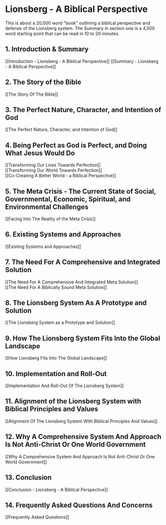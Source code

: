 # Lionsberg - A Biblical Perspective

This is about a 20,000 word "book" outlining a biblical perspective and defense of the Lionsberg system. The Summary in section one is a 4,500 word starting point that can be read in 10 to 20 minutes. 

## 1. Introduction & Summary

[[Introduction - Lionsberg - A Biblical Perspective]] 
[[Summary - Lionsberg - A Biblical Perspective]]  

## 2. The Story of the Bible

[[The Story Of The Bible]] 

## 3. The Perfect Nature, Character, and Intention of God

[[The Perfect Nature, Character, and Intention of God]]     

## 4. Being Perfect as God is Perfect, and Doing What Jesus Would Do

[[Transforming Our Lives Towards Perfection]]  
[[Transforming Our World Towards Perfection]]  
[[Co-Creating A Better World - a Biblical Perspective]]  

## 5. The Meta Crisis - The Current State of Social, Governmental, Economic, Spiritual, and Environmental Challenges 

[[Facing Into The Reality of the Meta Crisis]]  

## 6. Existing Systems and Approaches 

[[Existing Systems and Approaches]]  

## 7. The Need For A Comprehensive and Integrated Solution   

[[The Need For A Comprehensive And Integrated Meta Solution]]  
[[The Need For A Biblically Sound Meta Solution]]  

## 8. The Lionsberg System As A Prototype and Solution 

[[The Lionsberg System as a Prototype and Solution]]  

## 9. How The Lionsberg System Fits Into the Global Landscape

[[How Lionsberg Fits Into The Global Landscape]] 

## 10. Implementation and Roll-Out

[[Implementation And Roll-Out Of The Lionsberg System]]  

## 11. Alignment of the Lionsberg System with Biblical Principles and Values  

[[Alignment Of The Lionsberg System With Biblical Principles And Values]]  

## 12. Why A Comprehensive System And Approach Is Not Anti-Christ Or One World Government

[[Why A Comprehensive System And Approach Is Not Anti-Christ Or One World Government]] 

## 13. Conclusion 

[[Conclusion - Lionsberg - A Biblical Perspective]] 

## 14. Frequently Asked Questions And Concerns

[[Frequently Asked Questions]] 
